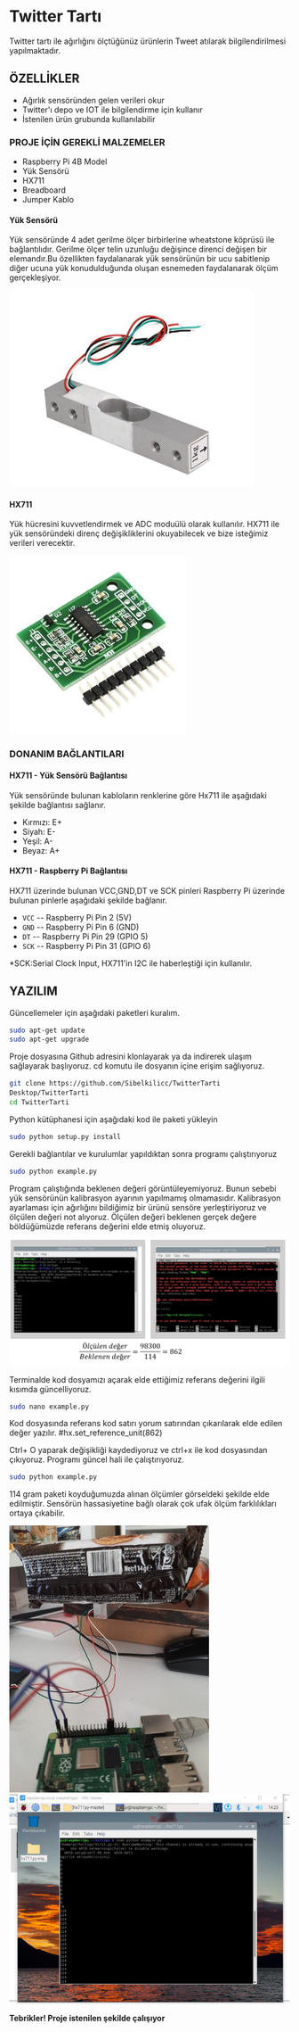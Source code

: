 # Twitter Tartı


Twitter tartı ile ağırlığını ölçtüğünüz ürünlerin Tweet atılarak bilgilendirilmesi yapılmaktadır.


 ## ÖZELLİKLER

- Ağırlık sensöründen gelen verileri okur
- Twitter'ı depo ve IOT ile bilgilendirme için kullanır
- İstenilen ürün grubunda kullanılabilir

### PROJE İÇİN GEREKLİ MALZEMELER
- Raspberry Pi 4B Model
- Yük Sensörü
- HX711 
- Breadboard
- Jumper Kablo
#### Yük Sensörü
Yük sensöründe 4 adet gerilme ölçer birbirlerine wheatstone köprüsü ile bağlantılıdır.
Gerilme ölçer telin uzunluğu değişince direnci değişen bir elemandır.Bu özellikten faydalanarak yük sensörünün bir ucu sabitlenip diğer ucuna yük konudulduğunda oluşan esnemeden faydalanarak ölçüm gerçekleşiyor.

<img src="https://github.com/SibelKilicc/TwitterTarti/blob/main/Resim1.png" width="auto">

#### HX711
Yük hücresini kuvvetlendirmek ve ADC moduülü olarak kullanılır.
HX711 ile yük sensöründeki direnç değişikliklerini okuyabilecek ve bize isteğimiz verileri verecektir.

<img src="https://github.com/SibelKilicc/TwitterTarti/blob/main/Resim3.jpg" width="auto">

### DONANIM BAĞLANTILARI
#### HX711 - Yük Sensörü Bağlantısı
Yük sensöründe bulunan kabloların renklerine göre Hx711 ile aşağıdaki şekilde bağlantısı sağlanır.
- Kırmızı: E+
- Siyah: E-
- Yeşil: A-
- Beyaz: A+

#### HX711 - Raspberry Pi Bağlantısı
HX711 üzerinde bulunan VCC,GND,DT ve SCK pinleri Raspberry Pi üzerinde bulunan pinlerle aşağıdaki şekilde bağlanır. 

- `VCC` -- Raspberry Pi Pin 2 (5V)
- `GND` -- Raspberry Pi Pin 6 (GND)
- `DT`  -- Raspberry Pi Pin 29 (GPIO 5)
- `SCK` -- Raspberry Pi Pin 31 (GPIO 6)

*SCK:Serial Clock Input, HX711'in I2C ile haberleştiği için kullanılır.
## YAZILIM

Güncellemeler için aşağıdaki paketleri kuralım.
```sh
sudo apt-get update
sudo apt-get upgrade
```
Proje dosyasına Github adresini klonlayarak ya da indirerek ulaşım sağlayarak başlıyoruz.
cd komutu ile dosyanın içine erişim sağlıyoruz.
```sh
git clone https://github.com/Sibelkilicc/TwitterTarti
Desktop/TwitterTarti
cd TwitterTarti
```
Python kütüphanesi için aşağıdaki kod ile paketi yükleyin
```sh
sudo python setup.py install
```
Gerekli bağlantılar ve kurulumlar yapıldıktan sonra programı çalıştırıyoruz
```sh
sudo python example.py
```
Program çalıştığında beklenen değeri görüntüleyemiyoruz. Bunun sebebi yük sensörünün kalibrasyon ayarının yapılmamış olmamasıdır. 
Kalibrasyon ayarlaması için ağırlığını bildiğimiz bir ürünü sensöre yerleştiriyoruz ve ölçülen değeri not alıyoruz. Ölçülen değeri beklenen gerçek değere böldüğümüzde referans değerini elde etmiş oluyoruz.

<img src="https://github.com/SibelKilicc/TwitterTarti/blob/main/Ekran%20Alıntısı.PNG" width="auto">

Terminalde kod dosyamızı açarak elde ettiğimiz referans değerini ilgili kısımda güncelliyoruz.
```sh
sudo nano example.py
```
Kod dosyasında referans kod satırı yorum satırından çıkarılarak elde edilen değer yazılır.
#hx.set_reference_unit(862)

Ctrl+ O yaparak değişikliği kaydediyoruz ve ctrl+x ile kod dosyasından çıkıyoruz.
Programı güncel hali ile çalıştırıyoruz.
```sh
sudo python example.py
```
114 gram paketi koyduğumuzda alınan ölçümler görseldeki şekilde elde edilmiştir. Sensörün hassasiyetine bağlı olarak çok ufak ölçüm farklılıkları ortaya çıkabilir.

<img src="https://github.com/SibelKilicc/TwitterTarti/blob/main/Resim13.jpg" width="auto">
<img src="https://github.com/SibelKilicc/TwitterTarti/blob/main/Resim12.png" width="auto">

**Tebrikler! Proje istenilen şekilde çalışıyor**
